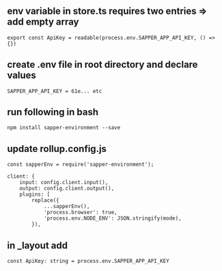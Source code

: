 ## env variable in store.ts requires two entries => add empty array

```
export const ApiKey = readable(process.env.SAPPER_APP_API_KEY, () => {})
```

## create .env file in root directory and declare values

```
SAPPER_APP_API_KEY = 61e... etc
```

## run following in bash

```
npm install sapper-environment --save
```

## update rollup.config.js

```
const sapperEnv = require('sapper-environment');

client: {
    input: config.client.input(),
    output: config.client.output(),
    plugins: [
        replace({
            ...sapperEnv(),
            'process.browser': true,
            'process.env.NODE_ENV': JSON.stringify(mode),
        }),
```

## in \_layout add

```
const ApiKey: string = process.env.SAPPER_APP_API_KEY
```
